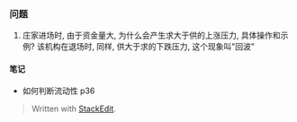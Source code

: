 ### 问题
1. 庄家进场时, 由于资金量大, 为什么会产生求大于供的上涨压力, 具体操作和示例? 该机构在退场时, 同样, 供大于求的下跌压力, 这个现象叫"回波"

#### 笔记

* 如何判断流动性
p36 


> Written with [StackEdit](https://stackedit.io/).
<!--stackedit_data:
eyJoaXN0b3J5IjpbLTQxNjIwMjg1MSw0NjU2Mzc1MzJdfQ==
-->
